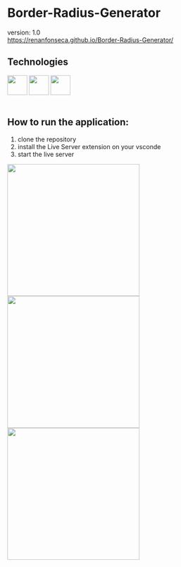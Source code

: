 # Border-Radius-Generator

version: 1.0 </br>
https://renanfonseca.github.io/Border-Radius-Generator/

## Technologies
<div>
<img width="45px" src="https://cdn.jsdelivr.net/gh/devicons/devicon/icons/html5/html5-original.svg" />
<img width="45px" src="https://cdn.jsdelivr.net/gh/devicons/devicon/icons/css3/css3-original.svg" />
<img width="45px" src="https://cdn.jsdelivr.net/gh/devicons/devicon/icons/javascript/javascript-original.svg" />
</div>
</br>

## How to run the application:
1. clone the repository
2. install the Live Server extension on your vsconde
3. start the live server

<div>  
  <img src="https://user-images.githubusercontent.com/23081419/155485717-c446c21b-d37a-499c-9cec-d27c1a1e0de6.png" width="300" height="300"/>
  <img src="https://user-images.githubusercontent.com/23081419/155485868-fc185148-fba6-4bdc-bf07-6f3ec503a6b1.png" width="300" height="300"/>
  <img src="https://user-images.githubusercontent.com/23081419/155487147-8ba872fa-8200-4a03-97e4-ba65a0cbe043.png" width="300" height="300"/>
</div>
